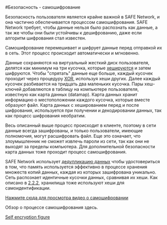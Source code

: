 #Безопасность - самошифрование

Безопасность пользователя является крайне важной в SAFE Network, и она частично обеспечивается процессом самошифрования. SAFE Network требует, чтобы данные нельзя было распознать как данные, а так же чтобы они были устойчивы к дешифрованию, даже если алгоритм шифрования стал известен.

Самошифрование перемешивает и шифрует данные перед отправкой их в сеть. Этот процесс происходит автоматически и мгновенно.

Данные сохраняются на виртуальный жесткий диск пользователя, делятся как минимум на три кусочка, которые [хешируются](https://ru.wikipedia.org/wiki/Хеширование) и затем шифруются. Чтобы "спрятать" данные еще больше, каждый кусочек проходит через процедуру [XOR](https://ru.wikipedia.org/wiki/%D0%A1%D0%BB%D0%BE%D0%B6%D0%B5%D0%BD%D0%B8%D0%B5_%D0%BF%D0%BE_%D0%BC%D0%BE%D0%B4%D1%83%D0%BB%D1%8E_2), используя хеши других. Далее каждый кусочек разбивается на тридцать два маленьких кусочка. Пары хеш-ключей добавляются в таблицу на компьютере пользователя, известную как карта данных (datamap). Карта данных хранит информацию о местоположении каждого кусочка, которые вместе образуют файл. Карта данных с хешированием перед и после шифрования, используется при получении и декодировании данных, так как процесс шифрования необратим.

Весь описанный выше процесс происходит в клиенте, поэтому в сети данные всегда зашифрованы, и только пользователи, имеющие полномочия, могут расшифровать файл. Еще это означает, что злоумышленник не сможет извлечь пароли из сети, так как они не выходят за пределы компьютера. Для дополнительной безопасности карта данных тоже проходит процесс самошифрования.

SAFE Network использует [дедупликацию данных](https://ru.wikipedia.org/wiki/%D0%94%D0%B5%D0%B4%D1%83%D0%BF%D0%BB%D0%B8%D0%BA%D0%B0%D1%86%D0%B8%D1%8F_%D0%B4%D0%B0%D0%BD%D0%BD%D1%8B%D1%85) чтобы удостовериться в том, что память используется эффективно в процессе хранения множеств копий данных, каждая из которых зашифрована уникально. Сеть распознает идентичные кусочки данных, сравнивая их хеши. Как описано в [2.2.2](http://maidsafe.net/SystemDocs/system_components/guaranteed_vault_identification.html), хранилища тоже используют хеши для самоидентификации.

[Нажмите сюда для просмотра видео о самошифровании](https://www.youtube.com/watch?v=Jnvwv4z17b4)

Обзор о процессе самошифрования здесь.

[Self encryption figure](./img/self-encryption.png)
